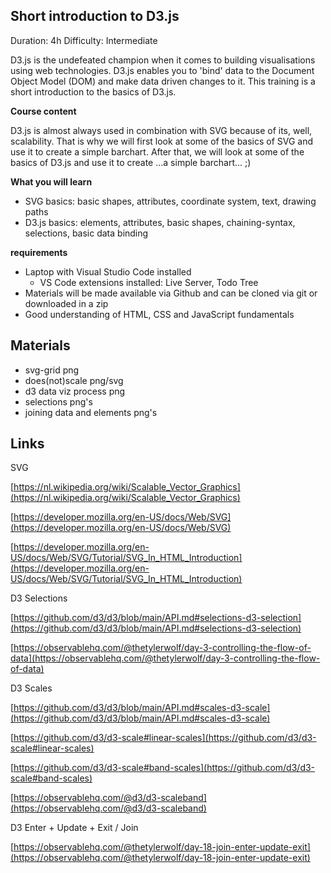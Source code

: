 ## Short introduction to D3.js

Duration: 4h
Difficulty: Intermediate

D3.js is the undefeated champion when it comes to building visualisations using web technologies. D3.js enables you to 'bind' data to the Document Object Model (DOM) and make data driven changes to it. This training is a short introduction to the basics of D3.js.

**Course content**

D3.js is almost always used in combination with SVG because of its, well, scalability. 
That is why we will first look at some of the basics of SVG and use it to create a simple barchart.
After that, we will look at some of the basics of D3.js and use it to create ...a simple barchart... ;)

**What you will learn**
- SVG basics: basic shapes, attributes, coordinate system, text, drawing paths
- D3.js basics: elements, attributes, basic shapes, chaining-syntax, selections, basic data binding
 
**requirements**
- Laptop with Visual Studio Code installed
  - VS Code extensions installed: Live Server, Todo Tree
- Materials will be made available via Github and can be cloned via git or downloaded in a zip
- Good understanding of HTML, CSS and JavaScript fundamentals

## Materials

- svg-grid png
- does(not)scale png/svg
- d3 data viz process png
- selections png's 
- joining data and elements png's

## Links
SVG

[https://nl.wikipedia.org/wiki/Scalable_Vector_Graphics](https://nl.wikipedia.org/wiki/Scalable_Vector_Graphics)

[https://developer.mozilla.org/en-US/docs/Web/SVG](https://developer.mozilla.org/en-US/docs/Web/SVG)

[https://developer.mozilla.org/en-US/docs/Web/SVG/Tutorial/SVG_In_HTML_Introduction](https://developer.mozilla.org/en-US/docs/Web/SVG/Tutorial/SVG_In_HTML_Introduction)


D3 Selections

[https://github.com/d3/d3/blob/main/API.md#selections-d3-selection](https://github.com/d3/d3/blob/main/API.md#selections-d3-selection)

[https://observablehq.com/@thetylerwolf/day-3-controlling-the-flow-of-data](https://observablehq.com/@thetylerwolf/day-3-controlling-the-flow-of-data)

D3 Scales

[https://github.com/d3/d3/blob/main/API.md#scales-d3-scale](https://github.com/d3/d3/blob/main/API.md#scales-d3-scale)

[https://github.com/d3/d3-scale#linear-scales](https://github.com/d3/d3-scale#linear-scales)

[https://github.com/d3/d3-scale#band-scales](https://github.com/d3/d3-scale#band-scales)

[https://observablehq.com/@d3/d3-scaleband](https://observablehq.com/@d3/d3-scaleband)


D3 Enter + Update + Exit / Join

[https://observablehq.com/@thetylerwolf/day-18-join-enter-update-exit](https://observablehq.com/@thetylerwolf/day-18-join-enter-update-exit)
